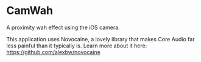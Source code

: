 CamWah
======

A proximity wah effect using the iOS camera.

This application uses Novocaine, a lovely library that makes Core Audio far less painful than it typically is. Learn more about it here: https://github.com/alexbw/novocaine
